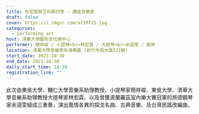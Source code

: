 ```yaml
---
title: 布宜諾斯艾利斯四季 - 講座音樂會
draft: false
cover: https://i.imgur.com/af1MfZS.jpg
categories:
  - performing_art
host: 清華大學藝術文化總中心 
performer: 簡祥峻 / 小提琴<br>林宏霖 / 大提琴<br>余涵雯 / 鋼琴
location: 清華大學音樂學系演奏廳 (新竹市南大路521號) 
start_date: 2021-10-30
end_date: 2021-10-30
daily_start_time: 14:30
registration_link: ""
---
```


此次由東吳大學、輔仁大學音樂系助理教授，小提琴家簡祥峻、東吳大學、清華大學音樂系助理教授大提琴家林宏霖、以及曾獲波蘭羅茲室內樂大賽冠軍的旅德鋼琴家余涵雯組成三重奏，演出風情各異的探戈名曲、古典音樂、及台灣民謠改編曲。

